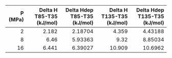 |   P (MPa) |   Delta H T85-T35 (kJ/mol) |   Delta Hdep T85-T35 (kJ/mol) |   Delta H T135-T35 (kJ/mol) |   Delta Hdep T135-T35 (kJ/mol) |
|----------:|---------------------------:|------------------------------:|----------------------------:|-------------------------------:|
|         2 |                      2.182 |                       2.18704 |                       4.359 |                        4.43188 |
|         8 |                      6.46  |                       5.93363 |                       9.32  |                        8.85034 |
|        16 |                      6.441 |                       6.39027 |                      10.909 |                       10.6962  |